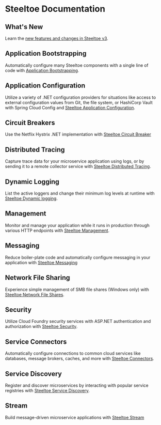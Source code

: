 # Steeltoe Documentation

## What's New

Learn the [new features and changes in Steeltoe v3](./whats-new.md).

## Application Bootstrapping

Automatically configure many Steeltoe components with a single line of code with [Application Bootstrapping](../bootstrap/index.md).

## Application Configuration

Utilize a variety of .NET configuration providers for situations like access to external configuration values from Git, the file system, or HashiCorp Vault with Spring Cloud Config and [Steeltoe Application Configuration](../configuration/index.md).

## Circuit Breakers

Use the Netflix Hystrix .NET implementation with [Steeltoe Circuit Breaker](../circuitbreaker/index.md)

## Distributed Tracing

Capture trace data for your microservice application using logs, or by sending it to a remote collector service with [Steeltoe Distributed Tracing](../tracing/index.md).

## Dynamic Logging

List the active loggers and change their minimum log levels at runtime with [Steeltoe Dynamic logging](../logging/index.md).

## Management

Monitor and manage your application while it runs in production through various HTTP endpoints with [Steeltoe Management](../management/index.md).

## Messaging

Reduce boiler-plate code and automatically configure messaging in your application with [Steeltoe Messaging](../messaging/index.md)

## Network File Sharing

Experience simple management of SMB file shares (Windows only) with [Steeltoe Network File Shares](../fileshares/index.md).

## Security

Utilize Cloud Foundry security services with ASP.NET authentication and authorization with [Steeltoe Security](../security/index.md).

## Service Connectors

Automatically configure connections to common cloud services like databases, message brokers, caches, and more with [Steeltoe Connectors](../connectors/index.md).

## Service Discovery

Register and discover microservices by interacting with popular service registries with [Steeltoe Service Discovery](../discovery/index.md).

## Stream

Build message-driven microservice applications with [Steeltoe Stream](../stream/index.md)
